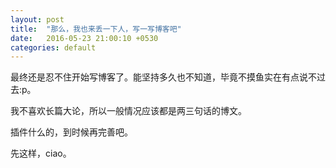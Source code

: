 ```yaml
---
layout: post
title:  "那么，我也来丢一下人，写一写博客吧"
date:   2016-05-23 21:00:10 +0530
categories: default
---
```

最终还是忍不住开始写博客了。能坚持多久也不知道，毕竟不摸鱼实在有点说不过去:p。

我不喜欢长篇大论，所以一般情况应该都是两三句话的博文。

插件什么的，到时候再完善吧。

先这样，ciao。